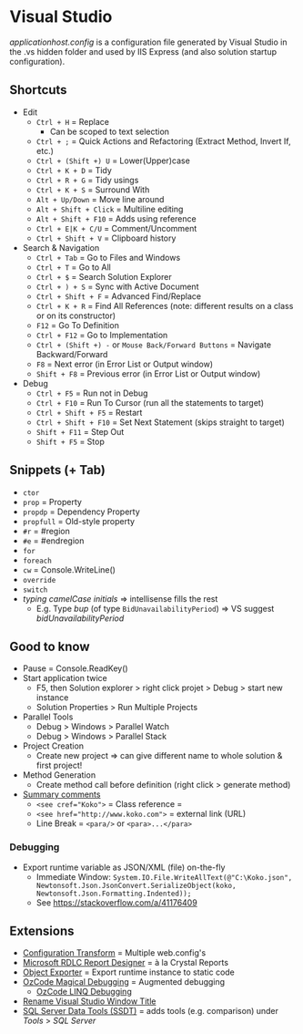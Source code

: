 # Visual Studio

_applicationhost.config_ is a configuration file generated by Visual Studio in the .vs hidden folder and used by IIS Express (and also solution startup configuration).

## Shortcuts

* Edit
  * `Ctrl + H` = Replace
    * Can be scoped to text selection
  * `Ctrl + ;` = Quick Actions and Refactoring (Extract Method, Invert If, etc.)
  * `Ctrl + (Shift +) U` = Lower(Upper)case
  * `Ctrl + K + D` = Tidy
  * `Ctrl + R + G` = Tidy usings
  * `Ctrl + K + S` = Surround With
  * `Alt + Up/Down` = Move line around
  * `Alt + Shift + Click` = Multiline editing
  * `Alt + Shift + F10` = Adds using reference
  * `Ctrl + E|K + C/U` = Comment/Uncomment
  * `Ctrl + Shift + V` = Clipboard history
* Search & Navigation
  * `Ctrl + Tab` = Go to Files and Windows
  * `Ctrl + T` = Go to All
  * `Ctrl + $` = Search Solution Explorer
  * `Ctrl + ) + S` = Sync with Active Document
  * `Ctrl + Shift + F` = Advanced Find/Replace
  * `Ctrl + K + R` = Find All References (note: different results on a class or on its constructor)
  * `F12` = Go To Definition
  * `Ctrl + F12` = Go to Implementation
  * `Ctrl + (Shift +) -` or `Mouse Back/Forward Buttons` = Navigate Backward/Forward
  * `F8` = Next error (in Error List or Output window)
  * `Shift + F8` = Previous error (in Error List or Output window)
* Debug
  * `Ctrl + F5` = Run not in Debug
  * `Ctrl + F10` = Run To Cursor (run all the statements to target)
  * `Ctrl + Shift + F5` = Restart
  * `Ctrl + Shift + F10` = Set Next Statement (skips straight to target)
  * `Shift + F11` = Step Out
  * `Shift + F5` = Stop

## Snippets (+ Tab)

* `ctor`
* `prop` = Property
* `propdp` = Dependency Property
* `propfull` = Old-style property
* `#r` = #region
* `#e` = #endregion
* `for`
* `foreach`
* `cw` = Console.WriteLine()
* `override`
* `switch`
* _typing camelCase initials_ => intellisense fills the rest
  * E.g. Type _bup_ (of type `BidUnavailabilityPeriod`) => VS suggest _bidUnavailabilityPeriod_

## Good to know

* Pause = Console.ReadKey()
* Start application twice
  * F5, then  Solution explorer > right click projet > Debug > start new instance
  * Solution Properties > Run Multiple Projects
* Parallel Tools
  * Debug > Windows > Parallel Watch
  * Debug > Windows > Parallel Stack
* Project Creation
  * Create new project => can give different name to whole solution & first project!
* Method Generation
  * Create method call before definition (right click > generate method)
* [Summary comments](https://docs.microsoft.com/en-us/dotnet/csharp/codedoc)
  * `<see cref="Koko">` = Class reference =
  * `<see href="http://www.koko.com">` = external link (URL)
  * Line Break = `<para/>` or `<para>...</para>`

### Debugging

* Export runtime variable as JSON/XML (file) on-the-fly
  * Immediate Window: `System.IO.File.WriteAllText(@"C:\Koko.json", Newtonsoft.Json.JsonConvert.SerializeObject(koko, Newtonsoft.Json.Formatting.Indented));`
  * See <https://stackoverflow.com/a/41176409>

## Extensions

* [Configuration Transform](https://marketplace.visualstudio.com/items?itemName=GolanAvraham.ConfigurationTransform) = Multiple web.config's
* [Microsoft RDLC Report Designer](https://marketplace.visualstudio.com/items?itemName=ProBITools.MicrosoftRdlcReportDesignerforVisualStudio-18001) = à la Crystal Reports
* [Object Exporter](https://marketplace.visualstudio.com/items?itemName=OmarElabd.ObjectExporter) = Export runtime instance to static code
* [OzCode Magical Debugging](https://marketplace.visualstudio.com/items?itemName=CodeValueLtd.OzCode) = Augmented debugging
  * [OzCode LINQ Debugging](https://blog.somewhatabstract.com/2016/06/13/i-am-an-ozcode-magician-and-i-have-a-new-linq-trick/)
* [Rename Visual Studio Window Title](https://marketplace.visualstudio.com/items?itemName=mayerwin.RenameVisualStudioWindowTitle)
* [SQL Server Data Tools (SSDT)](https://visualstudio.microsoft.com/vs/features/ssdt/) = adds tools (e.g. comparison) under _Tools_ > _SQL Server_
